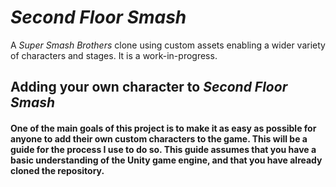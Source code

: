 # _Second Floor Smash_
A _Super Smash Brothers_ clone using custom assets enabling a wider variety of characters and stages. It is a work-in-progress.

## Adding your own character to _Second Floor Smash_
#### One of the main goals of this project is to make it as easy as possible for anyone to add their own custom characters to the game. This will be a guide for the process I use to do so. This guide assumes that you have a basic understanding of the Unity game engine, and that you have already cloned the repository.
